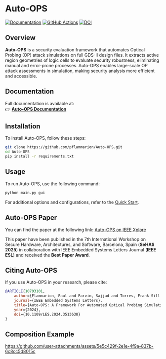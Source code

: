 # Auto-OPS

[![Documentation](https://img.shields.io/badge/docs-available-brightgreen.svg)](https://pflammarion.github.io/Auto-OPS/)
[![GitHub Actions](https://github.com/pflammarion/Auto-OPS/actions/workflows/test.yml/badge.svg?branch=master)](https://github.com/pflammarion/Auto-OPS/actions/workflows/test.yml)
[![DOI](https://zenodo.org/badge/DOI/10.1109/LES.2024.3513638.svg)](https://doi.org/10.1109/LES.2024.3513638)

## Overview

**Auto-OPS** is a security evaluation framework that automates Optical Probing (OP) attack simulations on full GDS-II design files. It extracts active region geometries of logic cells to evaluate security robustness, eliminating manual and error-prone processes. Auto-OPS enables large-scale OP attack assessments in simulation, making security analysis more efficient and accessible.

## Documentation

Full documentation is available at:  
👉 **[Auto-OPS Documentation](https://pflammarion.github.io/Auto-OPS/)**

## Installation

To install Auto-OPS, follow these steps:

```bash
git clone https://github.com/pflammarion/Auto-OPS.git
cd Auto-OPS
pip install -r requirements.txt
```

## Usage

To run Auto-OPS, use the following command:

```bash
python main.py gui
```

For additional options and configurations, refer to the [Quick Start](https://pflammarion.github.io/Auto-OPS/getting_started/quick-start.html).

## Auto-OPS Paper

You can find the paper at the following link:
[Auto-OPS on IEEE Xplore](https://ieeexplore.ieee.org/document/10793101)

This paper have been published in the 7th International Workshop on Secure Hardware, Architectures, and Software, Barcelona, Spain (**SeHAS 2025**) in
collaboration with IEEE Embedded Systems Letters Journal (**IEEE ESL**) and received the **Best Paper Award**.

## Citing Auto-OPS

If you use Auto-OPS in your research, please cite:

```bibtex
@ARTICLE{10793101,
    author={Flammarion, Paul and Parvin, Sajjad and Torres, Frank Sill and Drechsler, Rolf},
    journal={IEEE Embedded Systems Letters},
    title={Auto-OPS: A Framework For Automated Optical Probing Simulation on GDS-II},
    year={2024},
    doi={10.1109/LES.2024.3513638}
}
```

## Composition Example


https://github.com/user-attachments/assets/5e5c429f-2e1e-4f9a-837b-6c8cc5d8015c

